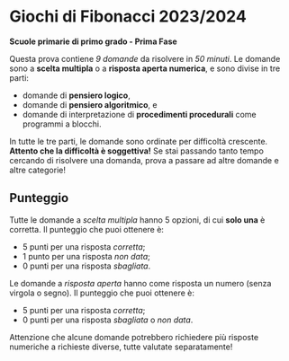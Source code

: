 # Giochi di Fibonacci 2023/2024

**Scuole primarie di primo grado - Prima Fase**

Questa prova contiene _9 domande_ da risolvere in _50 minuti_.
Le domande sono a **scelta multipla** o a **risposta aperta numerica**, e sono divise in tre parti:

- domande di **pensiero logico**,
- domande di **pensiero algoritmico**, e
- domande di interpretazione di **procedimenti procedurali** come programmi a blocchi.

In tutte le tre parti, le domande sono ordinate per difficoltà crescente.
**Attento che la difficoltà è soggettiva!** Se stai passando tanto tempo cercando di risolvere una domanda, prova a passare ad altre domande e altre categorie!

## Punteggio

Tutte le domande a _scelta multipla_ hanno 5 opzioni, di cui **solo una** è corretta. Il punteggio che puoi ottenere è:

- 5 punti per una risposta _corretta_;
- 1 punto per una risposta _non data_;
- 0 punti per una risposta _sbagliata_.

Le domande a _risposta aperta_ hanno come risposta un numero (senza virgola o segno). Il punteggio che puoi ottenere è:

- 5 punti per una risposta _corretta_;
- 0 punti per una risposta _sbagliata_ o _non data_.

Attenzione che alcune domande potrebbero richiedere più risposte numeriche a richieste diverse, tutte valutate separatamente!
